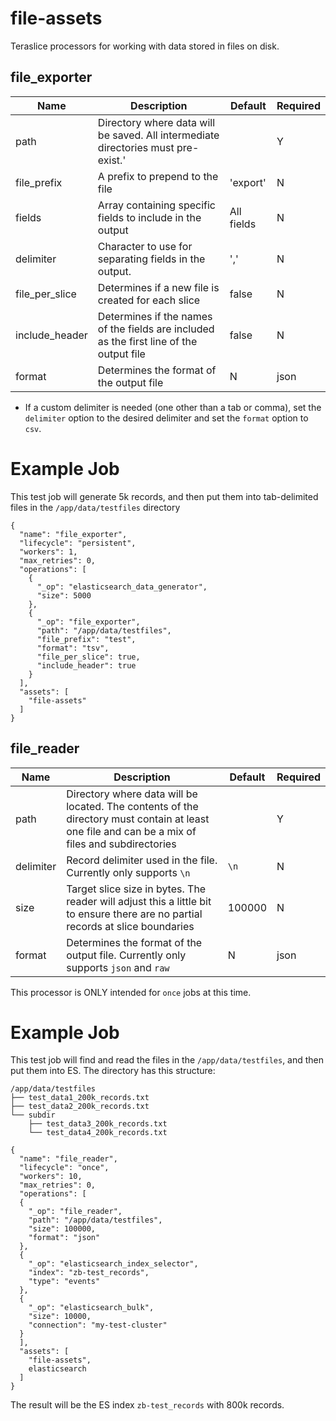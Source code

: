 # file-assets
Teraslice processors for working with data stored in files on disk.

## file_exporter

| Name | Description | Default | Required |
| ---- | ----------- | ------- | -------- |
| path | Directory where data will be saved. All intermediate directories must pre-exist.' | | Y |
| file_prefix | A prefix to prepend to the file | 'export' | N |
| fields | Array containing specific fields to include in the output | All fields | N |
| delimiter | Character to use for separating fields in the output. | ',' | N |
| file_per_slice | Determines if a new file is created for each slice | false | N |
| include_header | Determines if the names of the fields are included as the first line of the output file | false | N |  
| format | Determines the format of the output file | N | json |


- If a custom delimiter is needed (one other than a tab or comma), set the `delimiter` option to the
  desired delimiter and set the `format` option to `csv`.

# Example Job  

This test job will generate 5k records, and then put them into tab-delimited files in the
`/app/data/testfiles` directory

```
{
  "name": "file_exporter",
  "lifecycle": "persistent",
  "workers": 1,
  "max_retries": 0,
  "operations": [
    {
      "_op": "elasticsearch_data_generator",
      "size": 5000
    },
    {
      "_op": "file_exporter",
      "path": "/app/data/testfiles",
      "file_prefix": "test",
      "format": "tsv",
      "file_per_slice": true,
      "include_header": true
    }
  ],
  "assets": [
    "file-assets"
  ]
}
```


## file_reader

| Name | Description | Default | Required |
| ---- | ----------- | ------- | -------- |
| path | Directory where data will be located. The contents of the directory must contain at least one file and can be a mix of files and subdirectories | | Y |
| delimiter | Record delimiter used in the file. Currently only supports `\n` | `\n` | N |
| size | Target slice size in bytes. The reader will adjust this a little bit to ensure there are no partial records at slice boundaries | 100000 | N |
| format | Determines the format of the output file. Currently only supports `json` and `raw` | N | json |


This processor is ONLY intended for `once` jobs at this time.

# Example Job  

This test job will find and read the files in the `/app/data/testfiles`, and then put them into ES.
The directory has this structure:  
```
/app/data/testfiles
├── test_data1_200k_records.txt
├── test_data2_200k_records.txt
└── subdir
    ├── test_data3_200k_records.txt
    └── test_data4_200k_records.txt
```

```
{
  "name": "file_reader",
  "lifecycle": "once",
  "workers": 10,
  "max_retries": 0,
  "operations": [
  {
    "_op": "file_reader",
    "path": "/app/data/testfiles",
    "size": 100000,
    "format": "json"
  },
  {
    "_op": "elasticsearch_index_selector",
    "index": "zb-test_records",
    "type": "events"
  },
  {
    "_op": "elasticsearch_bulk",
    "size": 10000,
    "connection": "my-test-cluster"
  }
  ],
  "assets": [
    "file-assets",
    elasticsearch
  ]
}
```

The result will be the ES index `zb-test_records` with 800k records.
